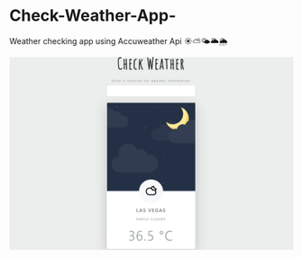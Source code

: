 # Check-Weather-App-
Weather checking app using Accuweather Api  ☀⛅🌤🌥🌦

<img src = "img/night%20.jpg">
